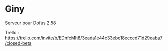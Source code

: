 

# Giny 

Serveur pour Dofus 2.58

Trello : https://trello.com/invite/b/EDnfcMh8/3eada1e44c33ebe18ecccd71d29eaba7/closed-beta
